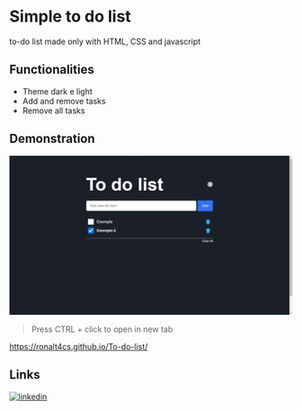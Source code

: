 # Simple to do list

to-do list made only with HTML, CSS and javascript

## Functionalities

- Theme dark e light
- Add and remove tasks
- Remove all tasks

## Demonstration

![preview project](assets/to%20do%20preview.png)

> Press CTRL + click to open in new  tab

https://ronalt4cs.github.io/To-do-list/


## Links

[![linkedin](https://img.shields.io/badge/linkedin-0A66C2?style=for-the-badge&logo=linkedin&logoColor=white)](https://www.linkedin.com/in/ronalt-augusto-66202b24b/)
